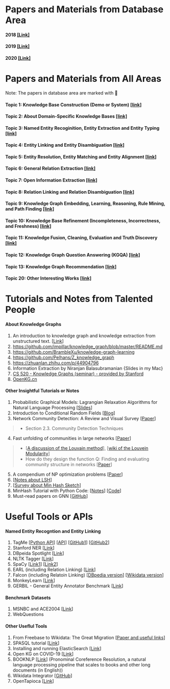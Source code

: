 Papers and Materials from Database Area
======

#### 2018 [[Link]](https://github.com/heathersherry/Knowledge-Graphs-and-Data-Integration-in-Database-Conferences-2018)
#### 2019 [[Link]](https://github.com/heathersherry/Knowledge-Graphs-and-Data-Integration-in-Database-Conferences-2019)
#### 2020 [[Link]](https://github.com/heathersherry/Knowledge-Graphs-and-Data-Integration-in-Database-Conferences-2020-)

Papers and Materials from All Areas
======
Note: The papers in database area are marked with 🌟 

#### Topic 1: Knowledge Base Construction (Demo or System) [[link]](https://github.com/heathersherry/Knowledge-Graph-Tutorials-and-Papers/wiki/Topic-01:-Knowledge-Base-Construction-(Demo-or-System))

#### Topic 2: About Domain-Specific Knowledge Bases [[link]](https://github.com/heathersherry/Knowledge-Graph-Tutorials-and-Papers/wiki/Topic-02:-About-Domain-Specific-Knowledge-Bases)

#### Topic 3: Named Entity Recoginition, Entity Extraction and Entity Typing [[link]](https://github.com/heathersherry/Knowledge-Graph-Tutorials-and-Papers/wiki/Topic-03:-Named-Entity-Recognition,-Entity-Extraction-and-Entity-Typing)

#### Topic 4: Entity Linking and Entity Disambiguation [[link]](https://github.com/heathersherry/Knowledge-Graph-Tutorials-and-Papers/wiki/Topic-04:-Entity-Linking-and-Entity-Disambiguation)

#### Topic 5: Entity Resolution, Entity Matching and Entity Alignment [[link]](https://github.com/heathersherry/Knowledge-Graph-Tutorials-and-Papers/wiki/Topic-05:-Entity-Resolution,-Entity-Matching-and-Entity-Alignment)

#### Topic 6: General Relation Extraction [[link]](https://github.com/heathersherry/Knowledge-Graph-Tutorials-and-Papers/wiki/Topic-06:-Relation-Extraction)

#### Topic 7: Open Information Extraction [[link]](https://github.com/heathersherry/Knowledge-Graph-Tutorials-and-Papers/wiki/Topic-07:-Open-Information-Extraction)

#### Topic 8: Relation Linking and Relation Disambiguation [[link]](https://github.com/heathersherry/Knowledge-Graph-Tutorials-and-Papers/wiki/Topic-08:-Relation-Linking-and-Relation-Disambiguation)

#### Topic 9: Knowledge Graph Embedding, Learning, Reasoning, Rule Mining, and Path Finding [[link]](https://github.com/heathersherry/Knowledge-Graph-Tutorials-and-Papers/wiki/Topic-09:-Knowledge-Graph-Embedding,-Learning,-Reasoning-and-Rule-Mining)

#### Topic 10: Knowledge Base Refinement (Incompleteness, Incorrectness, and Freshness) [[link]](https://github.com/heathersherry/Knowledge-Graph-Tutorials-and-Papers/wiki/Topic-10:-Knowledge-Base-Refinement-(Incompleteness,-Incorrectness,-and-Freshness))

#### Topic 11: Knowledge Fusion, Cleaning, Evaluation and Truth Discovery [[link]](https://github.com/heathersherry/Knowledge-Graph-Tutorials-and-Papers/wiki/Topic-11:-Knowledge-Fusion,-Cleaning,-Evaluation-and-Truth-Discovery)

#### Topic 12: Knowledge Graph Question Answering (KGQA) [[link]](https://github.com/heathersherry/Knowledge-Graph-Tutorials-and-Papers/wiki/Topic-12:-Knowledge-Graph-Question-Answering-(KGQA))

#### Topic 13: Knowledge Graph Recommendation [[link]](https://github.com/heathersherry/Knowledge-Graph-Tutorials-and-Papers/wiki/Topic-13:-Knowledge-Graph-Recommendation)

#### Topic 20: Other Interesting Works [[link]](https://github.com/heathersherry/Knowledge-Graph-Tutorials-and-Papers/wiki/Topic-20:-Other-Interesting-Works)

Tutorials and Notes from Talented People
=====
#### About Knowledge Graphs
1. An introduction to knowledge graph and knowledge extraction from unstructured text. [[Link](https://kgtutorial.github.io)]
2. https://github.com/impillar/knowledge_graph/blob/master/README.md 
3. https://github.com/BrambleXu/knowledge-graph-learning
4. https://github.com/Pelhans/Z_knowledge_graph
5. https://zhuanlan.zhihu.com/p/44904796
6. Information Extraction by Niranjan Balasubramanian {Slides in my Mac}
7. [CS 520 - Knowledge Graphs (seminar) - provided by Stanford](https://web.stanford.edu/class/cs520/)
8. [OpenKG.cn](http://www.openkg.cn/home)

#### Other Insightful Tutorials or Notes
1. Probabilistic Graphical Models: Lagrangian Relaxation Algorithms for Natural Language Processing [[Slides](http://people.csail.mit.edu/dsontag/courses/pgm12/slides/lecture3.pdf)]
2. Introduction to Conditional Random Fields [[Blog](http://blog.echen.me/2012/01/03/introduction-to-conditional-random-fields/)]
3. Network Community Detection: A Review and Visual Survey [[Paper](https://arxiv.org/pdf/1708.00977.pdf)]
> * Section 2.3. Community Detection Techniques 
4. Fast unfolding of communities in large networks [[Paper](https://arxiv.org/pdf/0803.0476.pdf)]
> * [[A discussion of the Louvain method](https://www.quora.com/Is-there-a-simple-explanation-of-the-Louvain-Method-of-community-detection)], [[wiki of the Louvein Modularity](https://en.wikipedia.org/wiki/Louvain_Modularity)]
> * How do they design the function Q: Finding and evaluating community structure in networks [[Paper](https://arxiv.org/abs/cond-mat/0308217)]
5. A compendium of NP optimization problems [[Paper](https://www.semanticscholar.org/paper/A-compendium-of-NP-optimization-problems-Crescenzi-Kann/d5a16ac8dd6781090292b7db0a21e4240ffe56b0)]
6. [[Notes about LSH](https://blog.csdn.net/yc461515457/article/details/48845775)]
7. [[Survey about Min Hash Sketch](http://www.cohenwang.com/edith/Surveys/minhash.pdf)]
8. MinHash Tutorial with Python Code: [[Notes](https://mccormickml.com/2015/06/12/minhash-tutorial-with-python-code/)] [[Code](https://github.com/chrisjmccormick/MinHash)]
9. Must-read papers on GNN [[GitHub](https://github.com/thunlp/GNNPapers)]

Useful Tools or APIs
====
#### Named Entity Recogntion and Entity Linking
1. TagMe [[Python API](https://pypi.org/project/tagme/)] [[API](https://tagme.d4science.org/tagme/)] [[GitHub1](https://github.com/marcocor/tagme-python)] [[GitHub2](https://github.com/gammaliu/tagme)]
2. Stanford NER [[Link](https://nlp.stanford.edu/software/CRF-NER.html)]
3. DBpeida Spotlight [[Link](https://www.dbpedia-spotlight.org/)]
4. NLTK Tagger [[Link](https://www.nltk.org/book/ch05.html)]
5. SpaCy [[Link1](https://spacy.io/api/annotation#section-named-entities)] [[Link2](https://towardsdatascience.com/named-entity-recognition-with-nltk-and-spacy-8c4a7d88e7da)]
6. EARL (including Relation Linking) [[Link](https://github.com/AskNowQA/EARL)]
7. Falcon (including Relatoin Linking) [[DBpedia version](https://github.com/AhmadSakor/falcon)] [[Wikidata version](https://github.com/SDM-TIB/falcon2.0)] 
8. MonkeyLearn [[Link](https://monkeylearn.com/blog/named-entity-recognition-python/)]
9. GERBIL - General Entity Annotator Benchmark [[Link](http://gerbil.aksw.org/gerbil/)]

#### Benchmark Datasets
1. MSNBC and ACE2004 [[Link](https://users.dcc.uchile.cl/~hrosales/MSNBC_ACE2004_to_NIF.html)]
2. WebQuestions
 
#### Other Useflul Tools
1. From Freebase to Wikidata: The Great Migration [[Paper and useful links](https://static.googleusercontent.com/media/research.google.com/en//pubs/archive/44818.pdf)] 
2. SPASQL tutorial [[Link](https://www.w3.org/2009/Talks/0615-qbe/)]
3. Installing and running ElasticSearch [[Link](https://www.elastic.co/guide/en/elasticsearch/reference/current/targz.html)]
4. Open KG on COVID-19 [[Link](http://openkg.cn/dataset/covid-19-research)]
5. BOOKNLP [[Link](https://github.com/dbamman/book-nlp)] (Pronominal Coreference Resolution, a natural language processing pipeline that scales to books and other long documents (in English))
6. Wikidata Integrator [[GitHub](https://github.com/SuLab/WikidataIntegrator)]
7. OpenTapioca [[Link](https://opentapioca.readthedocs.io/en/latest/install.html)]

